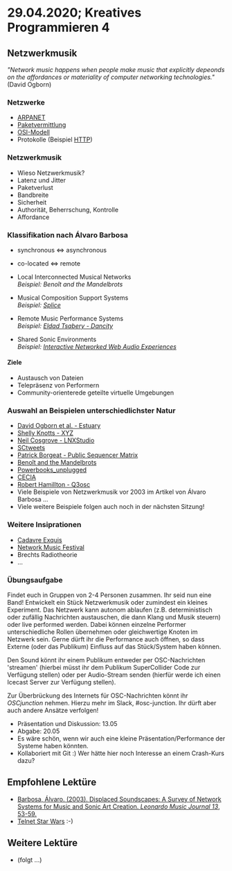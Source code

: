 # 29.04.2020; Kreatives Programmieren 4

## Netzwerkmusik

*"Network music happens when people make music that explicitly depeonds on the affordances or materiality of computer networking technologies."* (David Ogborn)


### Netzwerke

* [ARPANET](https://de.wikipedia.org/wiki/Arpanet)
* [Paketvermittlung](https://de.wikipedia.org/wiki/Paketvermittlung)
* [OSI-Modell](https://de.wikipedia.org/wiki/OSI-Modell)
* Protokolle (Beispiel [HTTP](https://de.wikipedia.org/wiki/Hypertext_Transfer_Protocol))

### Netzwerkmusik

* Wieso Netzwerkmusik?
* Latenz und Jitter
* Paketverlust
* Bandbreite
* Sicherheit
* Authorität, Beherrschung, Kontrolle
* Affordance

### Klassifikation nach Álvaro Barbosa

* synchronous <=> asynchronous
* co-located <=> remote

* Local Interconnected Musical Networks<br />*Beispiel: Benoît and the Mandelbrots*
* Musical Composition Support Systems<br />*Beispiel: [Splice](https://splice.com/)*
* Remote Music Performance Systems<br />*Beispiel: [Eldad Tsabery - Dancity](https://www.youtube.com/watch?v=mx8qj3jtpaI)*
* Shared Sonic Environments<br />*Beispiel: [Interactive Networked Web Audio Experiences](https://www.youtube.com/watch?v=m3AXHyUi3og)*

#### Ziele

* Austausch von Dateien
* Telepräsenz von Performern
* Community-orienterede geteilte virtuelle Umgebungen

### Auswahl an Beispielen unterschiedlichster Natur

* [David Ogborn et al. - Estuary](https://www.youtube.com/watch?v=qZK2WhIF5vA)
* [Shelly Knotts - XYZ](https://www.youtube.com/watch?v=4asRAEjEHIY)
* [Neil Cosgrove - LNXStudio](https://www.youtube.com/watch?v=r_wJxo4xAdM)
* [SCtweets](https://twitter.com/sc140tweets)
* [Patrick Borgeat - Public Sequencer Matrix](http://cappel-nord.de/webaudio/public-sequencer-matrix/)
* [Benoît and the Mandelbrots](https://www.youtube.com/watch?v=g1nCrbuEMuk)
* [Powerbooks_unplugged](http://sammlung-essl.at/jart/prj3/essl/main.jart?content-id=1465039459955&rel=de&article_id=1395754618935&x=1&event_id=1395754618937&reserve-mode=active)
* [CECIA](https://zkm.de/de/cecia-open-call-for-composers)
* [Robert Hamillton - Q3osc](https://www.youtube.com/watch?v=0HgFiI-s804)
* Viele Beispiele von Netzwerkmusik vor 2003 im Artikel von Álvaro Barbosa ...
* Viele weitere Beispiele folgen auch noch in der nächsten Sitzung!


### Weitere Insiprationen

* [Cadavre Exquis](https://de.wikipedia.org/wiki/Cadavre_Exquis)
* [Network Music Festival](https://networkmusicfestival.org/)
* Brechts Radiotheorie
* ...

### Übungsaufgabe

Findet euch in Gruppen von 2-4 Personen zusammen. Ihr seid nun eine Band! Entwickelt ein Stück Netzwerkmusik oder zumindest ein kleines Experiment. Das Netzwerk kann autonom ablaufen (z.B. deterministisch oder zufällig Nachrichten austauschen, die dann Klang und Musik steuern) oder live performed werden. Dabei können einzelne Performer unterschiedliche Rollen übernehmen oder gleichwertige Knoten im Netzwerk sein. Gerne dürft ihr die Performance auch öffnen, so dass Externe (oder das Publikum) Einfluss auf das Stück/System haben können.

Den Sound könnt ihr einem Publikum entweder per OSC-Nachrichten 'streamen' (hierbei müsst ihr dem Publikum SuperCollider Code zur Verfügung stellen) oder per Audio-Stream senden (hierfür werde ich einen Icecast Server zur Verfügung stellen).

Zur Überbrückung des Internets für OSC-Nachrichten könnt ihr *OSCjunction* nehmen. Hierzu mehr im Slack, #osc-junction. Ihr dürft aber auch andere Ansätze verfolgen!

* Präsentation und Diskussion: 13.05
* Abgabe: 20.05
* Es wäre schön, wenn wir auch eine kleine Präsentation/Performance der Systeme haben könnten.
* Kollaboriert mit Git :) Wer hätte hier noch Interesse an einem Crash-Kurs dazu?


## Empfohlene Lektüre

* [Barbosa, Álvaro. (2003). Displaced Soundscapes: A Survey of Network Systems for Music and Sonic Art Creation. *Leonardo Music Journal 13*, 53-59.](https://www.researchgate.net/publication/249563708_Displaced_Soundscapes_A_Survey_of_Network_Systems_for_Music_and_Sonic_Art_Creation)
* [Telnet Star Wars](https://lifehacker.com/watch-star-wars-in-text-via-telnet-373571) :-)

## Weitere Lektüre

* (folgt ...)